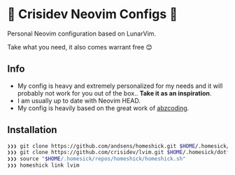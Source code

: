 # 🤟 Crisidev Neovim Configs 🤟

Personal Neovim configuration based on LunarVim.

Take what you need, it also comes warrant free 😊

## Info

* My config is heavy and extremely personalized for my needs and it will probably not work for
  you out of the box.. **Take it as an inspiration**.
* I am usually up to date with Neovim HEAD.
* My config is heavily based on the great work of [abzcoding](https://github.com/abzcoding/lvim).

## Installation

```sh
❯❯❯ git clone https://github.com/andsens/homeshick.git $HOME/.homesick/repos/homeshick
❯❯❯ git clone https://github.com/crisidev/lvim.git $HOME/.homesick/dotfiles
❯❯❯ source "$HOME/.homesick/repos/homeshick/homeshick.sh"
❯❯❯ homeshick link lvim
```
